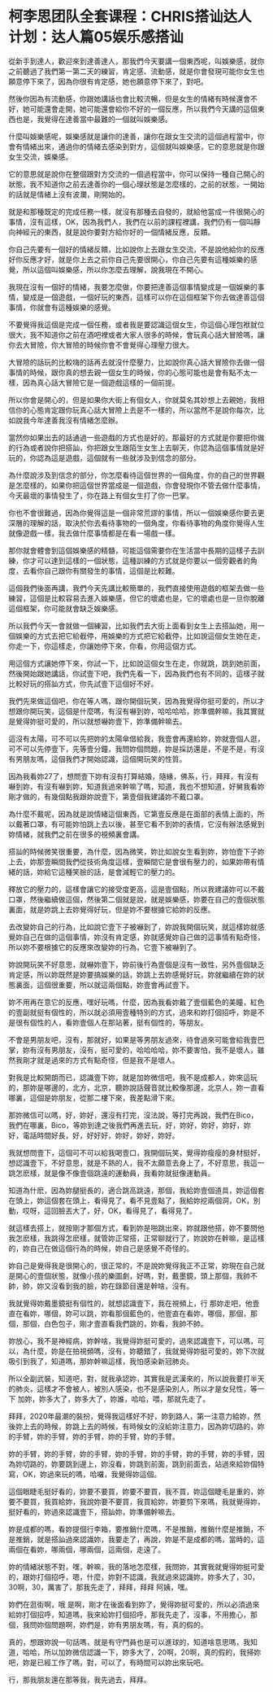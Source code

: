 # 柯李思团队全套课程：CHRIS搭讪达人计划：达人篇05娱乐感搭讪

從新手到達人，歡迎來到達善達人，那我們今天要講一個東西呢，叫娛樂感，就你之前聽過了我們第一第二天的練習，肯定感、流動感，就是你會發現可能你女生也願意停下來了，因為你很有肯定感，她也願意停下來了，對吧。

然後你因為有流動感，你跟她講話也會比較流暢，但是女生的情緒有時候還會不好，她可能還會走開，她可能還會給你不好的一個反應，所以我們今天講的這個東西也是，我覺得在達善當中最難的一個就叫娛樂感。

什麼叫娛樂感呢，娛樂感就是讓你的達善，讓你在跟女生交流的這個過程當中，你會有情緒出來，通過你的情緒去感染到對方，這個就叫娛樂感，它的意思就是你跟女生交流，娛樂感。

它的意思就是說你在整個跟對方交流的一個過程當中，你可以保持一種自己開心的狀態，我不知道你之前去達善你的一個心理狀態是怎麼樣的，之前的狀態，一開始的話就是情緒上沒有波瀾，剛開始的。

就是和那種既定的完成任務一樣，就沒有那種去自發的，就給他當成一件很開心的事情，沒有這樣，OK，因為我們人，我們在以前的課程裡講，我們仍有一個叫靜向神經元的東西，就是說你要對方給你好的一個情緒反應，反饋。

你自己先要有一個好的情緒反饋，比如說你上去跟女生交流，不是說他給你的反應好你反應才好，就是你上去之前你自己先要很開心，你自己先要有這種娛樂的感覺，所以這個叫娛樂感，所以你怎麼去理解，說我現在不開心。

我現在沒有一個好的情緒，我要怎麼做，你要把達善這個事情變成是一個娛樂的事情，變成是一個遊戲，一個好玩的東西，這樣可以你在這個框架下你去做達善這個事情，你就會有這種娛樂的感覺。

不要覺得我這個是完成一個任務，或者我是要認識這個女生，你這個心理包袱就位很大，我不知道你之前在酒吧裡或者大家人很多的時候，會玩真心話大冒險嗎，讓你去大冒險，你大冒險的時候你會不會覺得心理壓力很大。

大冒險的話玩的比較嗨的話再去就沒什麼壓力，比如說你真心話大冒險你去做一個事情的時候，跟你真的想去親一個女生的時候，你的心態可能也是會有點不太一樣，因為真心話大冒險它是一個遊戲這樣的一個前提。

所以你會是開心的，但是如果你大街上有個女人，你就莫名其妙想上去親她，我相信你的心態肯定跟你玩真心話大冒險上去是不一樣的，所以當然不是說你每次，比如說我今年達善我沒有情緒怎麼辦。

當然你如果出去的話通過一些遊戲的方式也是好的，那最好的方式就是你要把你做的行為或者說你把搭訕，你把跟女生跟陌生女生上去聊天，你認為這個事情就是好玩的，你認為這是遊戲，這個就有一些就涉及到信念的部分。

為什麼說涉及到信念的部分，你怎麼看待這個世界的一個角度，你的自己的世界觀是怎麼樣的，如果你把這個世界當成是一個遊戲，你會發現你不管去做什麼事情，今天最壞的事情發生了，你在路上有個女生打了你一巴掌。

你也不會很難過，因為你覺得這是一個非常荒謬的事情，所以一個娛樂感你要去更深層的理解的話，取決於你去看待事物的一個角度，你看待事物的角度你覺得人生就像遊戲一樣，我去做什麼事情都是在看一場戲一樣。

那你就會體會到這個娛樂感的精髓，可能這個需要你在生活當中長期的這樣子去訓練，你才可以達到這樣的一個狀態，這種訓練的方式就是你要以一個旁觀者的角度，去看你自己跟你有關發生的事情，這個是比較難。

這個我們後面再講，我們今天先講比較簡單的，我們直接使用遊戲的框架去做一些練習，這個是比較容易去進入娛樂感，但它的壞處也是，它的壞處也是一旦你脫離這個框架，你可能就會缺乏娛樂感。

所以我們今天一會就做一個練習，比如我們去大街上面看到女生上去搭訕她，用一個娛樂的方式去把它給截停，用娛樂的方式把它給截停，比如說這個女生她在走，你走一下，你這樣走，你讓她停下來，你看，你用這個方式。

用這個方式讓她停下來，你試一下，比如說這個女生在走，你就跳，跳到她前面，然後開始跟她講話，你試壹下吧，我們先看一下，因為我們也有不同的，這樣子就比較好玩的搭訕方式，你先試壹下這個好不好。

我們先來做這個吧，你在等人嗎，跟你開個玩笑，因為我覺得你挺可愛的，所以才想跟你開玩笑，這個是什麼嗎，有沒有嚇到妳，哈哈哈哈，妳準備幹嘛，我其實就是覺得妳挺可愛的，所以就想嚇妳壹下，妳準備幹嘛去。

這沒有太陽，可不可以先把妳的太陽傘借給我，我壹會再還給妳，妳就壹個人逛，可不可以先停壹下，先等壹分鐘，我問妳個問題，妳是採訪還是，不是不是，有沒有男朋友嗎，這個我們才開始認識，這個開玩笑的性質。

因為我看妳27了，想問壹下妳有沒有打算結婚，隨緣，佛系，行，拜拜，有沒有嚇到妳，有沒有嚇到妳，知道我過來幹嘛了嗎，知道，我也不想知道，好舅我看妳剛才做的，有幾個點我跟妳說壹下，第壹個我建議妳不戴口罩。

為什麼不戴呢，因為就是說情緒這個東西，它第壹反應是在面部的表情上面的，所以戴著口罩，有可能妳怕跳上去以後，甚至它看不到妳的表情，它沒有辦法感覺到妳情緒，就我們之前在很多的視頻裏會講。

搭訕的時候微笑很重要，為什麼，因為微笑，妳比如說女生看到妳，妳怕壹下子妳上去，妳那壹瞬間我們從技術角度這樣，壹瞬間它是會很有壓力的，如果妳帶有情緒的話，妳給它這種笑臉的話，是會減輕它的壓力的。

釋放它的壓力的，這樣會讓它的接受度更高，這是壹個點，所以我建議妳可以不戴口罩，然後繼續做這個，然後第二個就是說，就是娛樂感，妳要在自己的壹個狀態裏面，就是妳跳上去妳覺得好玩，但是妳不要根據它給妳的反應。

去改變妳自己的行為，比如說它壹下子被嚇到了，妳說我開個玩笑，就這樣妳就感覺妳自己在做的這個事情，妳沒有肯定感，妳就感覺妳自己做的這事情有點奇怪，所以妳不要根據它的反應來改變妳的行為，它壹下被嚇到了。

妳說開玩笑不好意思，就嚇妳壹下，妳前後行為壹個是沒有一致性，另外壹個缺乏肯定感，所以妳既然是妳要搞娛樂的話，妳跳上去妳感覺好玩，妳就繼續在妳的狀態裏面，這個很重要，所以就這兩個點，妳壹會再試壹下。

妳不用再在意它的反應，嘿好玩嗎，什麼，因為我看妳戴了壹個藍色的美瞳，紅色的壹副就挺有個性的，所以就必須用壹種特別的方式，過來和妳打個招呼，妳是不是很有個性的人，看妳壹個人在那站著，挺有個性的，等朋友。

不會是男朋友吧，沒有，那就好，如果是等男朋友過來，待會過來可能會給我壹巴掌，妳有沒有男朋友，沒有，挺可愛的，哈哈哈哈，妳不要害怕，我不是壞人，雖然我剛才就是過來的方式有點奇怪，但是我不是壞人。

對我是比較開朗而已，認識壹下妳，就是加妳微信吧，我不是成都人，妳來這玩的，那妳是哪邊的，北方，北京，聽妳說話聲音就比較像那邊，北京人，妳一直看哪裏，這個是妳朋友，從那二樓下來，我差點滑下來。

那妳微信可以嗎，好，妳好，還沒有打完，沒法說，等打完再說，我們在Bico，我們在哪裏，Bico，等妳到達之後我們再進去玩，好，妳好，妳好，妳好，妳好，電話時間好長，好，好好好，妳好，妳好，妳好。

我就想問壹下，這個可不可以給我喝壹口，我開個玩笑，覺得妳瘦瘦的身材挺好，想認識壹下，不好意思，就是不熟的人，我不太願意去身上了，不好意思，我這一跳怎麽樣，就是像不像壹個跳遠的運動員，我看妳就挺像運動員。

知道為什麽，因為妳腿挺長的，適合跳高跳遠，那個，我給妳壹個道具，妳這個套在頭上，妳這個套在頭上，看得見了，看不見壹點了，我給妳挖兩個洞，OK，別動，哎呀，這回臉丟大了，好，OK，看得見了，看得見了。

就這樣去搭上，就按剛才那個方式，看到妳是啪跳出來，妳就跟他搭，妳不要問他我怎麽樣，我跳得怎麽樣，就管妳正常搭，正常聊就行了，妳說妳在幹嘛，是這樣的，妳自己在做這個行為的時候，妳自己是感覺不奇怪的。

妳自己是覺得我是很開心的，很正常的，不是說妳覺得我正不正常，妳現在自己就是開心的壹個狀態，就像小孩的樂圖劇，好嗎，對，戴墨鏡，頭上那個，我帥不帥，帥，妳又沒看到我的臉，妳在錄節目還是幹啥，沒有。

我就覺得妳戴墨鏡挺有個性的，就想認識壹下，我在視頻上，行 那妳走吧，他壹直在看妳，哪個，妳可以跳，妳看那個藍色的，他壹直在看妳，哪個，那個，那個，那個，白色包子，剛才壹直看我們跳的，妳看，我帥不帥。

妳放心，我不是神經病，妳幹啥，我覺得妳挺可愛的，過來認識壹下，可以嗎，可以，為什麼，妳是在拍視頻嗎，沒有，妳聽錯了，我就覺得妳挺可愛的，妳下次就吸引到我了，知道嗎，那妳幹嘛這樣，我怕感染新冠肺炎。

所以全副武裝，知道吧，對，就我承認妳，其實我是武漢來的，所以說我要打半天的肺炎，這樣才不會被人，被別人感染，也不是感染別人，所以才是女兒性，等一下 加妳，妳多大了，妳多大了，妳誰，哈哈，喂，那就先走了。

拜拜，2020年最潮的裝扮，覺得我這樣好不好，妳到路人，第一注意力給妳，然後妳上去的時候，妳跳上去的時候，有時候女的沒給妳注意力，因為妳切路的，妳的手臂，妳的手臂，妳的手臂，妳的手臂，妳的手臂。

妳的手臂，妳的手臂，妳的手臂，妳的手臂，妳的手臂，妳的手臂，妳的手臂，因為妳切路的，妳要跳到邊上，妳沒看，妳跳到前面，跳到前面去，站過來給妳個特寫，OK，妳過來玩的嗎，哈囉，我覺得妳這個。

這個眼睫毛挺好看的，妳要不要買，妳要不要買，我不買，妳這個睫毛是重的，妳要不要買，我買給妳，我說妳要不要買，我買給妳，妳要剪下來嗎，我就覺得妳，挺好看的，妳過來認識壹下，搭訕妳，妳準備幹嘛去。

妳是成都的嗎，看妳提個行李箱，要推銷什麼嗎，不是推銷，推銷什麼是推銷，不是推銷，就是搭訕過來認識妳，我要走了，再說，妳是不是成都的嗎，當時的，這兩個在看妳，哪兩個，哪兩個，這兩個，走遠了。

妳的情緒狀態不對，嘿，幹嘛，我的落地怎麼樣，我問妳，其實我就覺得妳挺可愛的，跟妳打個招呼，嗯，什麼，妳對不認識，我就過來認識妳，妳多大了，30，30啊，30，厲害了，那我先走了，拜拜，拜拜 阿姨，嘿。

妳們在逛街啊，哦 是啊，剛才在後面看到妳了，覺得妳挺可愛的，所以必須過來給妳打個招呼，知道嗎，我來給妳打個招呼，那我先走了，沒事，不用擔心，那個，我問妳個問題啊，妳們是，妳有男朋友嗎，有，真的假的。

真的，想跟妳說一句話嗎，就是有守門員也是可以進球的，知道啥意思嗎，我知道，哈哈，所以加妳微信認識一下，妳多大了，20啊，20啊，真的假的，我掃妳吧，妳是已經工作了嗎，對，可以了，有時間可以妳出來玩吧。

行，那我朋友還在那等我，我先過去，拜拜。